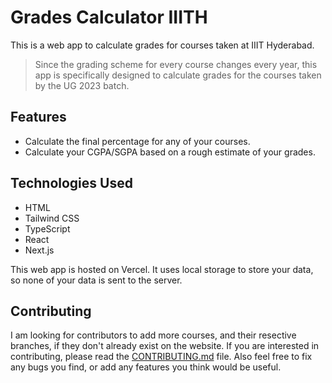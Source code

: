 # Grades Calculator IIITH

This is a  web app to calculate grades for courses taken at IIIT Hyderabad.

> Since the grading scheme for every course changes every year, this app is specifically designed to calculate grades for the courses taken by the UG 2023 batch.

## Features
- Calculate the final percentage for any of your courses.
- Calculate your CGPA/SGPA based on a rough estimate of your grades.

## Technologies Used
- HTML
- Tailwind CSS
- TypeScript
- React
- Next.js

This web app is hosted on Vercel. It uses local storage to store your data, so none of your data is sent to the server.

## Contributing
I am looking for contributors to add more courses, and their resective branches, if they don't already exist on the website. If you are interested in contributing, please read the [CONTRIBUTING.md](CONTRIBUTING.md) file. Also feel free to fix any bugs you find, or add any features you think would be useful.
